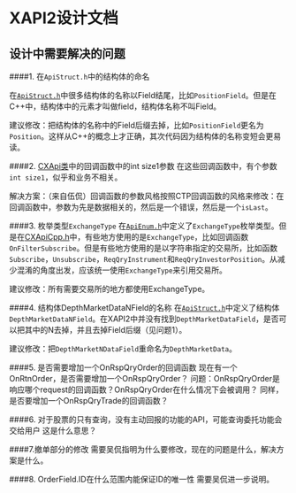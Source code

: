 # XAPI2设计文档

## 设计中需要解决的问题

####1. 在`ApiStruct.h`中的结构体的命名

在[`ApiStruct.h`](https://github.com/QuantBox/XAPI2/blob/master/include/ApiStruct.h)中很多结构体的名称以Field结尾，比如`PositionField`。但是在C++中，结构体中的元素才叫做field，结构体名称不叫Field。

建议修改：把结构体的名称中的Field后缀去掉，比如`PositionField`更名为`Position`。这样从C++的概念上才正确，其次代码因为结构体的名称变短会更易读。

####2. [CXApi类](https://github.com/QuantBox/XAPI2/blob/master/include/XApiCpp.h)中的回调函数中的int size1参数
在这些回调函数中，有个参数`int size1`，似乎和业务不相关。

解决方案：（来自伍侃）回调函数的参数风格按照CTP回调函数的风格来修改：在回调函数中，参数为先是数据相关的，然后是一个错误，然后是一个`isLast`。

####3. 枚举类型`ExchangeType`
在[`ApiEnum.h`](https://github.com/QuantBox/XAPI2/blob/master/include/ApiEnum.h)中定义了`ExchangeType`枚举类型。但是在[CXApiCpp.h](https://github.com/QuantBox/XAPI2/blob/master/include/XApiCpp.h)中，有些地方使用的是`ExchangeType`，比如回调函数`OnFilterSubscribe`。但是有些地方使用的是以字符串指定的交易所，比如函数`Subscribe`，`Unsubscribe`，`ReqQryInstrument`和`ReqQryInvestorPosition`。从减少混淆的角度出发，应该统一使用`ExchangeType`来引用交易所。

建议修改：所有需要交易所的地方都使用ExchangeType。

####4. 结构体DepthMarketDataNField的名称
在[`ApiStruct.h`](https://github.com/QuantBox/XAPI2/blob/master/include/ApiStruct.h)中定义了结构体`DepthMarketDataNField`。在XAPI2中并没有找到`DepthMarketDataField`，是否可以把其中的N去掉，并且去掉Field后缀（见问题1）。

建议修改：把`DepthMarketNDataField`重命名为`DepthMarketData`。

####5. 是否需要增加一个OnRspQryOrder的回调函数
现在有一个OnRtnOrder，是否需要增加一个OnRspQryOrder？
问题：OnRspQryOrder是响应哪个request的回调函数？OnRspQryOrder在什么情况下会被调用？
同样，是否要增加一个OnRspQryTrade的回调函数？

####6. 对于股票的只有查询，没有主动回报的功能的API，可能查询委托功能会交给用户
这是什么意思？

####7.撤单部分的修改
需要吴侃指明为什么要修改，现在的问题是什么，解决方案是什么。

####8. OrderField.ID在什么范围内能保证ID的唯一性
需要吴侃进一步说明。


